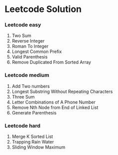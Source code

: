# Leetcode Solution

### Leetcode easy
1. Two Sum
2. Reverse Integer
3. Roman To Integer
4. Longest Common Prefix
5. Valid Parenthesis
6. Remove Duplicated From Sorted Array

### Leetcode medium
1. Add Two numbers
2. Longest Substring Without Repeating Characters
3. Three Sum
4. Letter Combinations of A Phone Number
5. Remove Nth Node from End of Linked List
6. Generate Parenthesis

### Leetcode hard
1. Merge K Sorted List
2. Trapping Rain Water
3. Sliding Window Maximum
